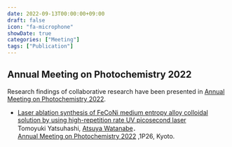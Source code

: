```yaml
---
date: 2022-09-13T00:00:00+09:00
draft: false
icon: "fa-microphone"
showDate: true
categories: ["Meeting"]
tags: ["Publication"]
---
```


## Annual Meeting on Photochemistry 2022

Research findings of collaborative research have been presented in [Annual Meeting on Photochemistry 2022](https://photochemistry.jp/2022/english.html).

* [Laser ablation synthesis of FeCoNi medium entropy alloy colloidal solution by using high-repetition rate UV picosecond laser](https://confit.atlas.jp/guide/event/photochemistry2022/subject/1P26/advanced)  
Tomoyuki Yatsuhashi, <u>Atsuya Watanabe</u>．  
[Annual Meeting on Photochemistry 2022](https://photochemistry.jp/2022/) ,1P26, Kyoto.
